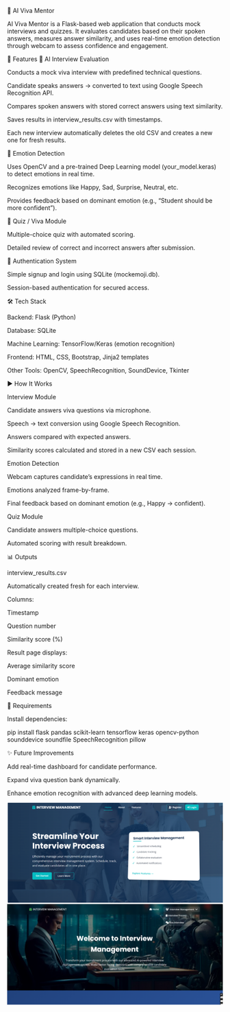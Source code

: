 🎤 AI Viva Mentor

AI Viva Mentor is a Flask-based web application that conducts mock interviews and quizzes. It evaluates candidates based on their spoken answers, measures answer similarity, and uses real-time emotion detection through webcam to assess confidence and engagement.

📖 Features
🔹 AI Interview Evaluation

Conducts a mock viva interview with predefined technical questions.

Candidate speaks answers → converted to text using Google Speech Recognition API.

Compares spoken answers with stored correct answers using text similarity.

Saves results in interview_results.csv with timestamps.

Each new interview automatically deletes the old CSV and creates a new one for fresh results.

🔹 Emotion Detection

Uses OpenCV and a pre-trained Deep Learning model (your_model.keras) to detect emotions in real time.

Recognizes emotions like Happy, Sad, Surprise, Neutral, etc.

Provides feedback based on dominant emotion (e.g., “Student should be more confident”).

🔹 Quiz / Viva Module

Multiple-choice quiz with automated scoring.

Detailed review of correct and incorrect answers after submission.

🔹 Authentication System

Simple signup and login using SQLite (mockemoji.db).

Session-based authentication for secured access.

🛠️ Tech Stack

Backend: Flask (Python)

Database: SQLite

Machine Learning: TensorFlow/Keras (emotion recognition)

Frontend: HTML, CSS, Bootstrap, Jinja2 templates

Other Tools: OpenCV, SpeechRecognition, SoundDevice, Tkinter

▶️ How It Works

Interview Module

Candidate answers viva questions via microphone.

Speech → text conversion using Google Speech Recognition.

Answers compared with expected answers.

Similarity scores calculated and stored in a new CSV each session.

Emotion Detection

Webcam captures candidate’s expressions in real time.

Emotions analyzed frame-by-frame.

Final feedback based on dominant emotion (e.g., Happy → confident).

Quiz Module

Candidate answers multiple-choice questions.

Automated scoring with result breakdown.

📊 Outputs

interview_results.csv

Automatically created fresh for each interview.

Columns:

Timestamp

Question number

Similarity score (%)

Result page displays:

Average similarity score

Dominant emotion

Feedback message

📌 Requirements

Install dependencies:

pip install flask pandas scikit-learn tensorflow keras opencv-python sounddevice soundfile SpeechRecognition pillow

✨ Future Improvements

Add real-time dashboard for candidate performance.

Expand viva question bank dynamically.

Enhance emotion recognition with advanced deep learning models.


![home1](https://github.com/latha-shree/AI-Viva-Mentor/blob/main/home1.png)
![home2](https://github.com/latha-shree/AI-Viva-Mentor/blob/main/home2.png)
